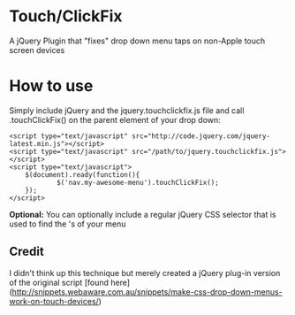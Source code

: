 Touch/ClickFix
=============

A jQuery Plugin that "fixes" drop down menu taps on non-Apple touch screen devices

# How to use
Simply include jQuery and the jquery.touchclickfix.js file and call .touchClickFix() on the parent element of your drop down:

	<script type="text/javascript" src="http://code.jquery.com/jquery-latest.min.js"></script>
	<script type="text/javascript" src="/path/to/jquery.touchclickfix.js"></script>
	<script type="text/javascript">
		$(document).ready(function(){
				$('nav.my-awesome-menu').touchClickFix();
		});
	</script>

**Optional:** You can optionally include a regular jQuery CSS selector that is used to find the <a>'s of your menu

## Credit
I didn't think up this technique but merely created a jQuery plug-in version of the original script [found here] (http://snippets.webaware.com.au/snippets/make-css-drop-down-menus-work-on-touch-devices/)